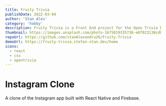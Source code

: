 ```yaml
---
title: Fruity Trivia
publishDate: 2022-03-04
author: 'Stan Alex'
category: 'hobby'
description: Fruity Trivia is a Front End project for the Open Trivia Database API that makes use of the current web technologies and the features of the Open Trivia API.
thumbnail: https://images.unsplash.com/photo-1675019335738-e0f023138cdb?ixlib=rb-4.0.3&ixid=MnwxMjA3fDB8MHxwaG90by1wYWdlfHx8fGVufDB8fHx8&auto=format&fit=crop&w=1170&q=80
repoUrl: https://github.com/stanAlexandru26/Fruity-Trivia
demoUrl: https://fruity-trivia.stefan-stan.dev/home
icons:
  - react
  - css
  - opentrivia
---
```


# Instagram Clone

A clone of the Instagram app built with React Native and Firebase.
